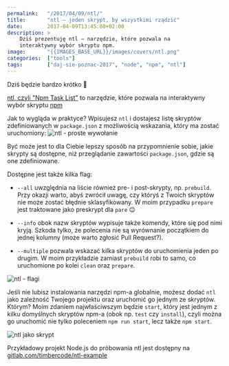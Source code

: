```yaml
---
permalink:   "/2017/04/09/ntl/"
title:       "ntl — jeden skrypt, by wszystkimi rządzić"
date:        2017-04-09T13:45:00+02:00
description: >
    Dziś prezentuję ntl — narzędzie, które pozwala na
    interaktywny wybór skryptu npm. 
image:       "{{IMAGES_BASE_URL}}/images/covers/ntl.png"
categories:  ["tools"]
tags:        ["daj-sie-poznac-2017", "node", "npm", "ntl"]
---
```


Dziś będzie bardzo krótko 🙂

[ntl, czyli "Npm Task List"]( https://github.com/ruyadorno/ntl )
to narzędzie, które pozwala na interaktywny wybór skryptu
[npm]( https://www.npmjs.com/ )

Jak to wygląda w praktyce? Wpisujesz `ntl` i dostajesz
listę skryptów zdefiniowanych w `package.json` z możliwością
wskazania, który ma zostać uruchomiony:
![ntl - proste wywołanie]( {{IMAGES_BASE_URL}}/images/content/ntl/ntl-simple.png )

Być może jest to dla Ciebie lepszy sposób na przypomnienie sobie, jakie
skrypty są dostępne, niż przeglądanie zawartości `package.json`, gdzie
są one zdefiniowane.

Dostępne jest także kilka flag:

* `--all` uwzględnia na liście również pre- i post-skrypty, np. `prebuild`.
  Przy okazji warto, abyś zwrócił uwagę, czy któryś z Twoich skryptów nie
  może zostać błędnie sklasyfikowany. W moim przypadku `prepare` jest traktowane
  jako preskrypt dla `pare` 😉

* `--info` obok nazw skryptów wypisuje także komendy, które się pod nimi kryją.
   Szkoda tylko, że polecenia nie są wyrównanie początkiem do jednej kolumny
   (może warto zgłosić Pull Request?).

* `--multiple` pozwala wskazać kilka skryptów do uruchomienia jeden po drugim.
   W moim przykładzie zamiast `prebuild` robi to samo, co uruchomione po kolei
   `clean` oraz `prepare`.
   
![ntl - flagi]( {{IMAGES_BASE_URL}}/images/content/ntl/ntl-flags.png )
   
Jeśli nie lubisz instalowania narzędzi npm-a globalnie, możesz dodać `ntl`
jako zależność Twojego projektu oraz uruchomić go jednym ze skryptów. Którym?
Moim zdaniem najwłaściwszym będzie `start`, który jest jednym z kilku
domyślnych skryptów npm-a (obok np. `test` czy `install`), czyli można
go uruchomić nie tylko poleceniem `npm run start`, lecz także `npm start`.

![ntl jako skrypt]( {{IMAGES_BASE_URL}}/images/content/ntl/ntl-as-script.png )

Przykładowy projekt Node.js do próbowania ntl jest dostępny na
[gitlab.com/timbercode/ntl-example]( https://gitlab.com/timbercode/ntl-example )
